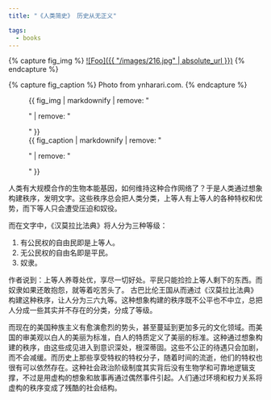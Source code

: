 ```yaml
---
title: "《人类简史》 历史从无正义"

tags:
  - books
---
```


{% capture fig_img %}
[![Foo]({{ "/images/216.jpg" | absolute_url }})](http://www.ynharari.com/)
{% endcapture %}

{% capture fig_caption %}
Photo from ynharari.com.
{% endcapture %}

<figure>
  {{ fig_img | markdownify | remove: "<p>" | remove: "</p>" }}
  <figcaption>{{ fig_caption | markdownify | remove: "<p>" | remove: "</p>" }}</figcaption>
</figure>


人类有大规模合作的生物本能基因，如何维持这种合作网络了？于是人类通过想象构建秩序，发明文字。这些秩序总会把人类分类，上等人有上等人的各种特权和优势，而下等人只会遭受压迫和奴役。

而在文字中，《汉莫拉比法典》将人分为三种等级：
  1. 有公民权的自由民即是上等人。
  2. 无公民权的自由名即是平民。
  3. 奴隶。

作者说到：上等人养尊处优，享尽一切好处。平民只能捡捡上等人剩下的东西。而奴隶如果还敢抱怨，就等着吃苦头了。 古巴比伦王国从而通过《汉莫拉比法典》构建这种秩序，让人分为三六九等。这种想象构建的秩序既不公平也不中立，总把人分成一些其实并不存在的分类，分成了等级。

而现在的美国种族主义有愈演愈烈的势头，甚至蔓延到更加多元的文化领域。而美国的审美观以白人的美丽为标准，白人的特质定义了美丽的标准。这种通过想象构建的秩序，由这些成见进入到意识深处，根深蒂固。这些不公正的待遇只会加剧，而不会减缓。而历史上那些享受特权的特权分子，随着时间的流逝，他们的特权也很有可以依然存在。这种社会政治阶级制度其实背后没有生物学和可靠地逻辑支撑，不过是用虚构的想象和故事再通过偶然事件引起。人们通过环境和权力关系将虚构的秩序变成了残酷的社会结构。
